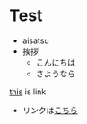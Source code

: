 # Test

- aisatsu
- 挨拶
  - こんにちは
  - さようなら

[this](https://github.com/closer0502/closer0502.github.io) is link

- リンクは[こちら](https://github.com/closer0502/closer0502.github.io)
